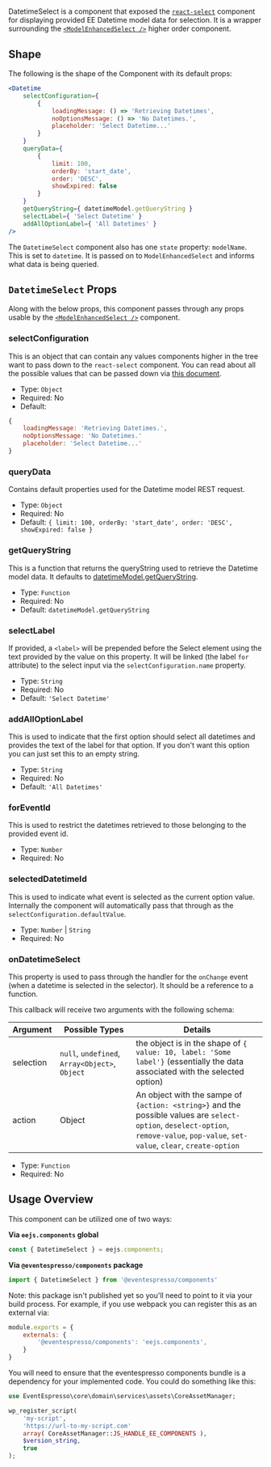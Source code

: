 # <DatetimeSelect />

DatetimeSelect is a component that exposed the [`react-select`](https://deploy-preview-2289--react-select.netlify.com/home) component for displaying provided EE Datetime model data for selection. It is a wrapper surrounding the [`<ModelEnhancedSelect />`](model-select.md) higher order component.

## Shape

The following is the shape of the Component with its default props:

```jsx
<Datetime
    selectConfiguration={
        {
            loadingMessage: () => 'Retrieving Datetimes',
            noOptionsMessage: () => 'No Datetimes.',
            placeholder: 'Select Datetime...'
        }
    }
    queryData={
        {
            limit: 100,
            orderBy: 'start_date',
            order: 'DESC',
            showExpired: false
        }
    }
    getQueryString={ datetimeModel.getQueryString }
    selectLabel={ 'Select Datetime' }
    addAllOptionLabel={ 'All Datetimes' }
/>
```

The `DatetimeSelect` component also has one `state` property: `modelName`.  This is set to `datetime`.  It is passed on to `ModelEnhancedSelect` and informs what data is being queried.

## `DatetimeSelect` Props

Along with the below props, this component passes through any props usable by the [`<ModelEnhancedSelect />`](model-select.md) component.

### selectConfiguration

This is an object that can contain any values components higher in the tree want to pass down to the `react-select` component.  You can read about all the possible values that can be passed down via [this document](https://deploy-preview-2289--react-select.netlify.com/props).

- Type: `Object`
- Required: No
- Default:
```js
{
    loadingMessage: 'Retrieving Datetimes.',
    noOptionsMessage: 'No Datetimes.'
    placeholder: 'Select Datetime...'
}
```

### queryData

Contains default properties used for the Datetime model REST request.

- Type: `Object`
- Required: No
- Default: `{ limit: 100, orderBy: 'start_date', order: 'DESC', showExpired: false }`

### getQueryString

This is a function that returns the queryString used to retrieve the Datetime model data. It defaults to [datetimeModel.getQueryString](../../../../../assets/src/data/model/datetime/index.js).

- Type: `Function`
- Required: No
- Default: `datetimeModel.getQueryString`

### selectLabel

If provided, a `<label>` will be prepended before the Select element using the text provided by the value on this property.  It will be linked (the label `for` attribute) to the select input via the `selectConfiguration.name` property.

- Type: `String`
- Required: No
- Default: `'Select Datetime'`

### addAllOptionLabel

This is used to indicate that the first option should select all datetimes and provides the text of the label for that option.  If you don't want this option you can just set this to an empty string.

- Type: `String`
- Required: No
- Default: `'All Datetimes'`

### forEventId

This is used to restrict the datetimes retrieved to those belonging to the provided event id.

- Type: `Number`
- Required: No

### selectedDatetimeId

This is used to indicate what event is selected as the current option value.  Internally the component will automatically pass that through as the `selectConfiguration.defaultValue`.

- Type: `Number` | `String`
- Required: No

### onDatetimeSelect

This property is used to pass through the handler for the `onChange` event (when a datetime is selected in the selector).  It should be a reference to a function.

This callback will receive two arguments with the following schema:

| Argument | Possible Types | Details |
| -------- | --------------- | ------- |
| selection | `null`, `undefined`, `Array<Object>`, `Object` | the object is in the shape of `{ value: 10, label: 'Some label'}` (essentially the data associated with the selected option) |
| action | Object | An object with the sampe of `{action: <string>}` and the possible values are `select-option`, `deselect-option`, `remove-value`, `pop-value`, `set-value`, `clear`, `create-option` |


- Type: `Function`
- Required: No

## Usage Overview

This component can be utilized one of two ways:

**Via `eejs.components` global**

```js
const { DatetimeSelect } = eejs.components;
```

**Via `@eventespresso/components` package**

```js
import { DatetimeSelect } from '@eventespresso/components'
```

Note: this package isn't published yet so you'll need to point to it via your build process. For example, if you use webpack you can register this as an external via:

```js
module.exports = {
    externals: {
        '@eventespresso/components': 'eejs.components',
    }
}
```

You will need to ensure that the eventespresso components bundle is a dependency for your implemented code.  You could do something like this:

```php
use EventEspresso\core\domain\services\assets\CoreAssetManager;

wp_register_script(
    'my-script',
    'https://url-to-my-script.com'
    array( CoreAssetManager::JS_HANDLE_EE_COMPONENTS ),
    $version_string,
    true
);
```
